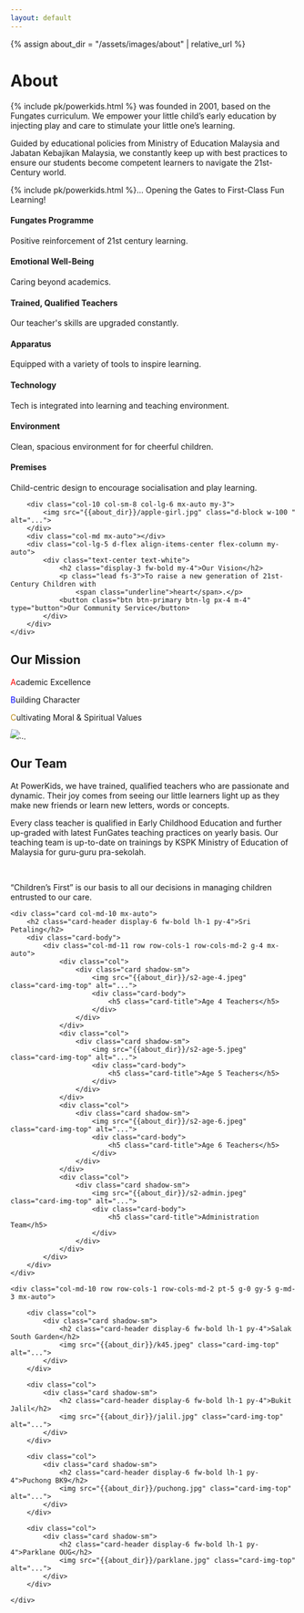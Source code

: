 ```yaml
---
layout: default
---
```


<!-- <h1 class="display-3 text-center p-4 mb-0 text-bg-dark">About</h1> -->

{% assign about_dir = "/assets/images/about" | relative_url %}

<div class="p-4 mb-4 bg-light">
    <div class="container-fluid py-3 col-md-7">
        <h1 class="display-3 text-center mb-4">About</h1>
        <div class="mb-4 lead">
            <p>
                {% include pk/powerkids.html %}
                was founded in 2001, based on the Fungates curriculum. We empower your little child’s early education by injecting play and care to stimulate your little one’s learning.
            </p>
            <p>
                Guided by educational policies from Ministry of Education Malaysia and Jabatan Kebajikan Malaysia, we constantly keep up with best practices to ensure our students become competent learners to navigate the 21st-Century world.
            </p>
            <p>
                {% include pk/powerkids.html %}... Opening the Gates to First-Class Fun Learning!
            </p>
        </div>
    </div>
</div>

<div class="container px-3 py-3 col-md-7" id="icon-grid">
    <div class="container-md row row-cols-1 row-cols-sm-2 g-4 py-4 mx-0">
        <div class="col d-flex align-items-start">
            <i class="bi-award text-muted flex-shrink-0 me-3 display-6"></i>
            <div>
                <h4 class="fw-bold mb-0">Fungates Programme</h4>
                <p>Positive reinforcement of 21st century learning.</p>
            </div>
        </div>
        <div class="col d-flex align-items-start">
            <i class="bi-balloon-heart text-muted flex-shrink-0 me-3 display-6"></i>
            <div>
                <h4 class="fw-bold mb-0">Emotional Well-Being</h4>
                <p>Caring beyond academics.</p>
            </div>
        </div>
        <div class="col d-flex align-items-start">
            <i class="bi-mortarboard text-muted flex-shrink-0 me-3 display-6"></i>
            <div>
                <h4 class="fw-bold mb-0">Trained, Qualified Teachers</h4>
                <p>Our teacher's skills are upgraded constantly.</p>
            </div>
        </div>
        <div class="col d-flex align-items-start">
            <i class="bi-binoculars text-muted flex-shrink-0 me-3 display-6"></i>
            <div>
                <h4 class="fw-bold mb-0">Apparatus</h4>
                <p>Equipped with a variety of tools to inspire learning.</p>
            </div>
        </div>
        <div class="col d-flex align-items-start">
            <i class="bi-pc-display-horizontal text-muted flex-shrink-0 me-3 display-6"></i>
            <div>
                <h4 class="fw-bold mb-0">Technology</h4>
                <p>Tech is integrated into learning and teaching environment.</p>
            </div>
        </div>
        <div class="col d-flex align-items-start">
            <i class="bi-cloud-sun text-muted flex-shrink-0 me-3 display-6"></i>
            <div>
                <h4 class="fw-bold mb-0">Environment</h4>
                <p>Clean, spacious environment for for cheerful children.</p>
            </div>
        </div>
        <div class="col d-flex align-items-start">
            <i class="bi-house-heart text-muted flex-shrink-0 me-3 display-6"></i>
            <div>
                <h4 class="fw-bold mb-0">Premises</h4>
                <p>Child-centric design to encourage socialisation and play learning.</p>
            </div>
        </div>
    </div>
</div>

<div class="row justify-content-md-center py-5 bg-dark mx-0">
    <div class="col-md-10 row mx-0">

        <div class="col-10 col-sm-8 col-lg-6 mx-auto my-3">
            <img src="{{about_dir}}/apple-girl.jpg" class="d-block w-100 " alt="...">
        </div>
        <div class="col-md mx-auto"></div>
        <div class="col-lg-5 d-flex align-items-center flex-column my-auto">
            <div class="text-center text-white">
                <h2 class="display-3 fw-bold my-4">Our Vision</h2>
                <p class="lead fs-3">To raise a new generation of 21st-Century Children with
                    <span class="underline">heart</span>.</p>
                <button class="btn btn-primary btn-lg px-4 m-4" type="button">Our Community Service</button>
            </div>
        </div>
    </div>
</div>

<div class="mission-vision-divider"></div>

<div class="row justify-content-md-center py-5 mx-0">
    <div class="col-md-10 row align-items-between mx-0">
        <div class="col-lg-6 d-flex flex-column my-auto">
            <div class="d-flex align-items-start flex-column mb-3 mx-auto">
                <h2 class="display-3 fw-bold my-4 mx-auto mx-md-0">Our Mission</h2>
                <div class="lead fs-3 mx-3 mx-md-0">
                    <p>
                        <span class="display-4 me-1" style="color:red">A</span>cademic Excellence</p>
                    <p>
                        <span class="display-4 me-1" style="color:blue">B</span>uilding Character</p>
                    <p>
                        <span class="display-4 me-1" style="color:darkgoldenrod">C</span>ultivating Moral & Spiritual Values</p>
                </div>
            </div>
        </div>
        <div class="col-md mx-auto"></div>
        <div class="col-10 col-sm-8 col-lg-4 mx-auto my-3">
            <img src="{{about_dir}}/21yrs.jpeg" class="d-block w-100" alt="..." style="transform:rotate(10deg)">
        </div>
    </div>
</div>

<div class="our-team p-4 bg-primary text-bg-primary text-center">
    <div class="container-fluid py-md-3 col-md-9 g-0">
        <h2 class="display-3 fw-bold lh-1 my-4">Our Team</h2>
        <div class="our-team-body lead">
            <p>At PowerKids, we have trained, qualified teachers who are passionate and dynamic. Their joy comes from seeing our little learners light up as they make new friends or learn new letters, words or concepts.
            </p>
            <p>Every class teacher is qualified in Early Childhood Education and further up-graded with latest FunGates teaching practices on yearly basis. Our teaching team is up-to-date on trainings by KSPK Ministry of Education of Malaysia for guru-guru pra-sekolah.</p>
            <br>
            <p>“Children’s First” is our basis to all our decisions in managing children entrusted to our care.</p>
        </div>
    </div>
</div>

<div class="our-team-divider"></div>

<div class="pt-5 p-md-5 bg-dark text-center">

    <div class="card col-md-10 mx-auto">
        <h2 class="card-header display-6 fw-bold lh-1 py-4">Sri Petaling</h2>
        <div class="card-body">
            <div class="col-md-11 row row-cols-1 row-cols-md-2 g-4 mx-auto">
                <div class="col">
                    <div class="card shadow-sm">
                        <img src="{{about_dir}}/s2-age-4.jpeg" class="card-img-top" alt="...">
                        <div class="card-body">
                            <h5 class="card-title">Age 4 Teachers</h5>
                        </div>
                    </div>
                </div>
                <div class="col">
                    <div class="card shadow-sm">
                        <img src="{{about_dir}}/s2-age-5.jpeg" class="card-img-top" alt="...">
                        <div class="card-body">
                            <h5 class="card-title">Age 5 Teachers</h5>
                        </div>
                    </div>
                </div>
                <div class="col">
                    <div class="card shadow-sm">
                        <img src="{{about_dir}}/s2-age-6.jpeg" class="card-img-top" alt="...">
                        <div class="card-body">
                            <h5 class="card-title">Age 6 Teachers</h5>
                        </div>
                    </div>
                </div>
                <div class="col">
                    <div class="card shadow-sm">
                        <img src="{{about_dir}}/s2-admin.jpeg" class="card-img-top" alt="...">
                        <div class="card-body">
                            <h5 class="card-title">Administration Team</h5>
                        </div>
                    </div>
                </div>
            </div>
        </div>
    </div>

    <div class="col-md-10 row row-cols-1 row-cols-md-2 pt-5 g-0 gy-5 g-md-3 mx-auto">

        <div class="col">
            <div class="card shadow-sm">
                <h2 class="card-header display-6 fw-bold lh-1 py-4">Salak South Garden</h2>
                <img src="{{about_dir}}/k45.jpeg" class="card-img-top" alt="...">
            </div>
        </div>

        <div class="col">
            <div class="card shadow-sm">
                <h2 class="card-header display-6 fw-bold lh-1 py-4">Bukit Jalil</h2>
                <img src="{{about_dir}}/jalil.jpg" class="card-img-top" alt="...">
            </div>
        </div>

        <div class="col">
            <div class="card shadow-sm">
                <h2 class="card-header display-6 fw-bold lh-1 py-4">Puchong BK9</h2>
                <img src="{{about_dir}}/puchong.jpg" class="card-img-top" alt="...">
            </div>
        </div>

        <div class="col">
            <div class="card shadow-sm">
                <h2 class="card-header display-6 fw-bold lh-1 py-4">Parklane OUG</h2>
                <img src="{{about_dir}}/parklane.jpg" class="card-img-top" alt="...">
            </div>
        </div>

    </div>

</div>

